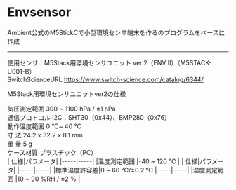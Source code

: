 # Envsensor

Ambient公式のM5StickCで小型環境センサ端末を作るのプログラムをベースに作成  



----
使用センサ：M5Stack用環境センサユニット ver.2（ENV II）（M5STACK-U001-B）  
SwitchScienceURL:<https://www.switch-science.com/catalog/6344/>  

M5Stack用環境センサユニットver2の仕様  
      
気圧測定範囲 	    300 ~ 1100 hPa / ±1 hPa  
通信プロトコル    I2C：SHT30（0x44）、BMP280（0x76）  
動作温度範囲 	    0 ℃~ 40 ℃  
  寸 法 	       24.2 x 32.2 x 8.1 mm  
  重 量 	       5 g  
ケース材質 	    プラスチック（PC）  
| 仕様|パラメータ|
|-----|-----|
|温度測定範囲 |-40 ~ 120 ℃ |
| 仕様|パラメータ|
|-----|-----|
|標準温度許容差|0 ~ 60 ℃/±0.2 ℃ 
|-----|-----|
|湿度測定範囲 |10 ~ 90 %RH / ±2 %  |
